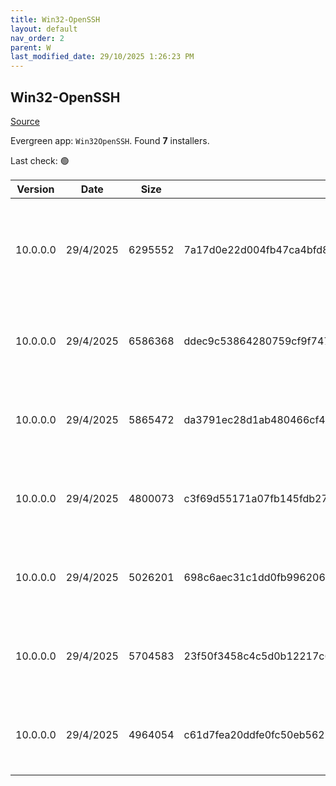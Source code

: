 ```yaml
---
title: Win32-OpenSSH
layout: default
nav_order: 2
parent: W
last_modified_date: 29/10/2025 1:26:23 PM
---
```


## Win32-OpenSSH

[Source](https://github.com/PowerShell/Win32-OpenSSH/)

Evergreen app: `Win32OpenSSH`. Found **7** installers.

Last check: 🟢

| Version  | Date      | Size    | Sha256                                                           | Architecture | InstallerType | Type | URI                                                                                                                                                                                                                          |
| -------- | --------- | ------- | ---------------------------------------------------------------- | ------------ | ------------- | ---- | ---------------------------------------------------------------------------------------------------------------------------------------------------------------------------------------------------------------------------- |
| 10.0.0.0 | 29/4/2025 | 6295552 | 7a17d0e22d004fb47ca4bfd8fef926fa305de4ebf70a6f3c7a29c39aabef0023 | ARM64        | Default       | msi  | [https://github.com/PowerShell/Win32-OpenSSH/releases/download/10.0.0.0p2-Preview/OpenSSH-ARM64-v10.0.0.0.msi](https://github.com/PowerShell/Win32-OpenSSH/releases/download/10.0.0.0p2-Preview/OpenSSH-ARM64-v10.0.0.0.msi) |
| 10.0.0.0 | 29/4/2025 | 6586368 | ddec9c53864280759cf9f74791cefd387100e3946aa849a1c138a4ed1b96b7d9 | x64          | Default       | msi  | [https://github.com/PowerShell/Win32-OpenSSH/releases/download/10.0.0.0p2-Preview/OpenSSH-Win64-v10.0.0.0.msi](https://github.com/PowerShell/Win32-OpenSSH/releases/download/10.0.0.0p2-Preview/OpenSSH-Win64-v10.0.0.0.msi) |
| 10.0.0.0 | 29/4/2025 | 5865472 | da3791ec28d1ab480466cf45b9983a747f8f046c86f4ffb99d9f7a6055982c04 | x86          | Default       | msi  | [https://github.com/PowerShell/Win32-OpenSSH/releases/download/10.0.0.0p2-Preview/OpenSSH-Win32-v10.0.0.0.msi](https://github.com/PowerShell/Win32-OpenSSH/releases/download/10.0.0.0p2-Preview/OpenSSH-Win32-v10.0.0.0.msi) |
| 10.0.0.0 | 29/4/2025 | 4800073 | c3f69d55171a07fb145fdb2707f85e39623952127d2385c9b7a92919807921ed | ARM64        | Default       | zip  | [https://github.com/PowerShell/Win32-OpenSSH/releases/download/10.0.0.0p2-Preview/OpenSSH-ARM.zip](https://github.com/PowerShell/Win32-OpenSSH/releases/download/10.0.0.0p2-Preview/OpenSSH-ARM.zip)                         |
| 10.0.0.0 | 29/4/2025 | 5026201 | 698c6aec31c1dd0fb996206e8741f4531a97355686b5431ef347d531b07fcd42 | ARM64        | Default       | zip  | [https://github.com/PowerShell/Win32-OpenSSH/releases/download/10.0.0.0p2-Preview/OpenSSH-ARM64.zip](https://github.com/PowerShell/Win32-OpenSSH/releases/download/10.0.0.0p2-Preview/OpenSSH-ARM64.zip)                     |
| 10.0.0.0 | 29/4/2025 | 5704583 | 23f50f3458c4c5d0b12217c6a5ddfde0137210a30fa870e98b29827f7b43aba5 | x64          | Default       | zip  | [https://github.com/PowerShell/Win32-OpenSSH/releases/download/10.0.0.0p2-Preview/OpenSSH-Win64.zip](https://github.com/PowerShell/Win32-OpenSSH/releases/download/10.0.0.0p2-Preview/OpenSSH-Win64.zip)                     |
| 10.0.0.0 | 29/4/2025 | 4964054 | c61d7fea20ddfe0fc50eb56210a66464557721120f7794ff9cc883b5ba526abd | x86          | Default       | zip  | [https://github.com/PowerShell/Win32-OpenSSH/releases/download/10.0.0.0p2-Preview/OpenSSH-Win32.zip](https://github.com/PowerShell/Win32-OpenSSH/releases/download/10.0.0.0p2-Preview/OpenSSH-Win32.zip)                     |
